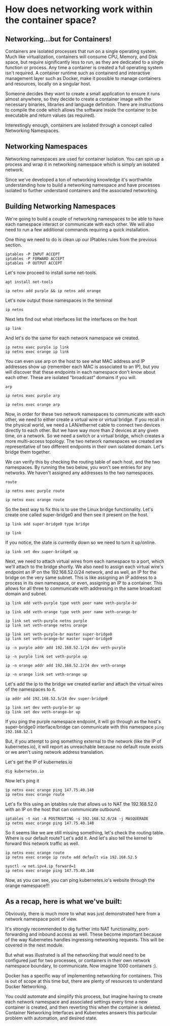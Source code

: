 # How does networking work within the container space?
## Networking...but for Containers! 
Containers are isolated processes that run on a single operating system. Much like virtualization, containers will consume CPU, Memory, and Disk space, but require significantly less to run, as they are dedicated to a single function or process. Any time a container is created a full operating system isn't required. A container runtime such as containerd and interactive management layer such as Docker, make it possible to manage containers and resources, locally on a singular host.

Someone decides they want to create a small application to ensure it runs almost anywhere, so they decide to create a container image with the necessary binaries, libraries and language definition. There are instructions to compile the code which allows the software inside the container to be executable and return values (as required).

Interestingly enough, containers are isolated through a concept called Networking Namespaces.

## Networking Namespaces
Networking namespaces are used for container isolation. You can spin up a process and wrap it in networking namespace which is simply an isolated network.

Since we've developed a ton of networking knowledge it's worthwhile understanding how to build a networking namespace and have processes isolated to further understand containers and the associated networking.


## Building Networking Namespaces
We're going to build a couple of networking namespaces to be able to have each namespace interact or communicate with each other. We will also need to run a few additional commands requiring a quick installation.

One thing we need to do is clean up our IPtables rules from the previous section.

```
iptables -P INPUT ACCEPT
iptables -P FORWARD ACCEPT
iptables -P OUTPUT ACCEPT
```
Let's now proceed to install some net-tools.

```
apt install net-tools
```
```
ip netns add purple && ip netns add orange
```
Let's now output those namespaces in the terminal
```
ip netns
```
Next lets find out what interfaces list the interfaces on the host
```
ip link
```
And let's do the same for each network namespace we created.
```
ip netns exec purple ip link
ip netns exec orange ip link
```
You can even use arp on the host to see what MAC address and IP addresses show up (remember each MAC is associated to an IP), but you will discover that these endpoints in each namespace don't know about each other. These are isolated "broadcast" domains if you will.

```
arp
```
```
ip netns exec purple arp
```
```
ip netns exec orange arp
```

Now, in order for these two network namespaces to communicate with each other, we need to either create a virtual wire or virtual bridge. If you recall in the physical world, we need a LAN/ethernet cable to connect two devices directly to each other. But we have way more than 2 devices at any given time, on a network. So we need a switch or a virtual bridge, which creates a more multi-access topology. The two network namespaces we created are representative of two different endpoints in their own isolated domain. Let's bridge them together.

We can verify this by checking the routing table of each host, and the two namespaces. By running the two below, you won't see entries for any networks. We haven't assigned any addresses to the two namespaces.

```
route
```
```
ip netns exec purple route
```
```
ip netns exec orange route
```
So the best way to fix this is to use the Linux bridge functionality. Let's create one called super-bridge0 and then see it present on the host.

```
ip link add super-bridge0 type bridge
```


```
ip link
```
If you notice, the state is currently down so we need to turn it up/online.

```
ip link set dev super-bridge0 up
```

Next, we need to attach virtual wires from each namespace to a port, which we'll attach to the bridge shortly. We also need to assign each virtual wire's endpoint an IP on the 192.168.52.0/24 network, and as well, an IP for the bridge on the very same subnet. This is like assigning an IP address to a process in its own namespace, or even, assigning an IP to a container. This allows for all three to communicate with addressing in the same broadcast domain and subnet.
```
ip link add veth-purple type veth peer name veth-purple-br
```
```
ip link add veth-orange type veth peer name veth-orange-br
```
```
ip link set veth-purple netns purple
ip link set veth-orange netns orange
```
```
ip link set veth-purple-br master super-bridge0
ip link set veth-orange-br master super-bridge0
```

```
ip -n purple addr add 192.168.52.1/24 dev veth-purple
```
```
ip -n purple link set veth-purple up
```
```
ip -n orange addr add 192.168.52.2/24 dev veth-orange
```
```
ip -n orange link set veth-orange up
```

Let's add the ip to the bridge we created earlier and attach the virtual wires of the namespaces to it.
```
ip addr add 192.168.52.5/24 dev super-bridge0
```
```
ip link set dev veth-purple-br up
ip link set dev veth-orange-br up
```

If you ping the purple namespace endpoint, it will go through as the host's super-bridge0 interface/bridge can communicate with this namespace
`ping 192.168.52.1`

But, if you attempt to ping something external to the network (like the IP of kubernetes.io), it will report as unreachable because no default route exists or we aren't using network address translation.

Let's get the IP of kubernetes.io
``` 
dig kubernetes.io
```
Now let's ping it
```
ip netns exec orange ping 147.75.40.148
ip netns exec orange route
```

Let's fix this using an iptables rule that allows us to NAT the 192.168.52.0 with an IP on the host that can communicate outbound.
```
iptables -t nat -A POSTROUTING -s 192.168.52.0/24 -j MASQUERADE
ip netns exec orange ping 147.75.40.148
```

So it seems like we are still missing something, let's check the routing table. Where is our default route? Let's add it. And let's also tell the kernel to forward this network traffic as well.
```
ip netns exec orange route
ip netns exec orange ip route add default via 192.168.52.5
```
```
sysctl -w net.ipv4.ip_forward=1
ip netns exec orange ping 147.75.40.148
```
Now, as you can see, you can ping kubernetes.io's website through the orange namespace!!!


## As a recap, here is what we've built:


Obviously, there is much more to what was just demonstrated here from a network namespace point of view.

It's strongly recommended to dig further into NAT functionality, port-forwarding and inbound access as well. These become important because of the way Kubernetes handles ingressing networking requests. This will be covered in the next module.

But what was illustrated is all the networking that would need to be configured just for two processes, or containers in their own network namespace boundary, to communicate. Now imagine 1000 containers :).

Docker has a specific way of implementing networking for containers. This is out of scope at this time but, there are plenty of resources to understand Docker Networking.

You could automate and simplify this process, but imagine having to create each network namespace and associated settings every time a new container is created, and then reverting this when the container is deleted. Container Networking Interfaces and Kubernetes answers this particular problem with automation, and desired state.